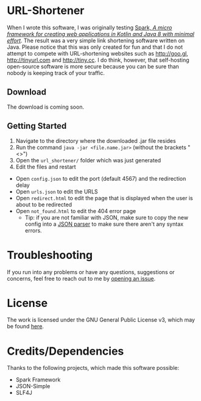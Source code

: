 # URL-Shortener

When I wrote this software, I was originally testing [Spark, *A micro framework for creating web applications in Kotlin and Java 8 with minimal effort*](http://sparkjava.com).
The result was a very simple link shortening software written on Java. Please notice that this was only created for fun and that I do not attempt to compete with URL-shortening websites such as http://goo.gl,
http://tinyurl.com and http://tiny.cc. I do think, however, that self-hosting open-source software is more secure because you can be sure than nobody is keeping track of your traffic.

## Download
The download is coming soon.

## Getting Started
1. Navigate to the directory where the downloaded .jar file resides
2. Run the command `java -jar <file.name.jar>` (without the brackets "<>")
3. Open the `url_shortener/` folder which was just generated
4. Edit the files and restart
  - Open `config.json` to edit the port (default 4567) and the redirection delay
  - Open `urls.json` to edit the URLS
  - Open `redirect.html` to edit the page that is displayed when the user is about to be redirected
  - Open `not_found.html` to edit the 404 error page
    - Tip: if you are not familiar with JSON, make sure to copy the new config into a [JSON parser](http://json.parser.online.fr) to make sure there aren't any syntax errors.
    
# Troubleshooting
If you run into any problems or have any questions, suggestions or concerns, feel free to reach out to me by [opening an issue](https://github.com/SparklingComet/url-shortener/issues).

# License
The work is licensed under the GNU General Public License v3, which may be found [here](https://github.com/SparklingComet/url-shortener/blob/master/LICENSE).

# Credits/Dependencies
Thanks to the following projects, which made this software possible:
* Spark Framework
* JSON-Simple
* SLF4J
